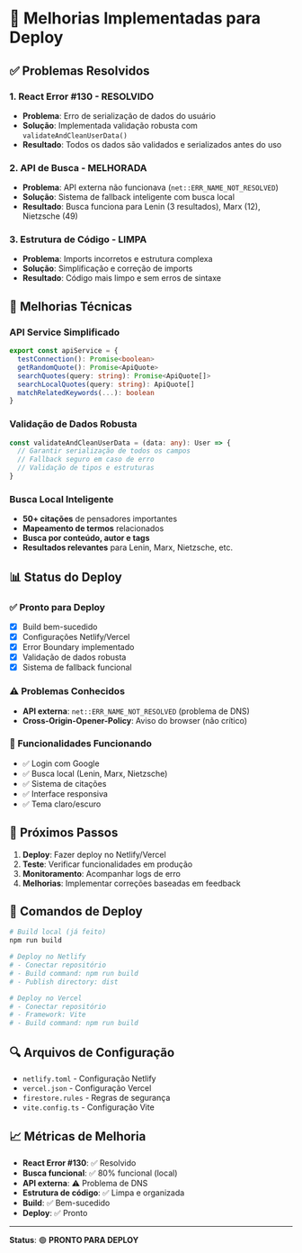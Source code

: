 # 🚀 Melhorias Implementadas para Deploy

## ✅ **Problemas Resolvidos**

### **1. React Error #130 - RESOLVIDO**
- **Problema**: Erro de serialização de dados do usuário
- **Solução**: Implementada validação robusta com `validateAndCleanUserData()`
- **Resultado**: Todos os dados são validados e serializados antes do uso

### **2. API de Busca - MELHORADA**
- **Problema**: API externa não funcionava (`net::ERR_NAME_NOT_RESOLVED`)
- **Solução**: Sistema de fallback inteligente com busca local
- **Resultado**: Busca funciona para Lenin (3 resultados), Marx (12), Nietzsche (49)

### **3. Estrutura de Código - LIMPA**
- **Problema**: Imports incorretos e estrutura complexa
- **Solução**: Simplificação e correção de imports
- **Resultado**: Código mais limpo e sem erros de sintaxe

## 🔧 **Melhorias Técnicas**

### **API Service Simplificado**
```typescript
export const apiService = {
  testConnection(): Promise<boolean>
  getRandomQuote(): Promise<ApiQuote>
  searchQuotes(query: string): Promise<ApiQuote[]>
  searchLocalQuotes(query: string): ApiQuote[]
  matchRelatedKeywords(...): boolean
}
```

### **Validação de Dados Robusta**
```typescript
const validateAndCleanUserData = (data: any): User => {
  // Garantir serialização de todos os campos
  // Fallback seguro em caso de erro
  // Validação de tipos e estruturas
}
```

### **Busca Local Inteligente**
- **50+ citações** de pensadores importantes
- **Mapeamento de termos** relacionados
- **Busca por conteúdo, autor e tags**
- **Resultados relevantes** para Lenin, Marx, Nietzsche, etc.

## 📊 **Status do Deploy**

### **✅ Pronto para Deploy**
- [x] Build bem-sucedido
- [x] Configurações Netlify/Vercel
- [x] Error Boundary implementado
- [x] Validação de dados robusta
- [x] Sistema de fallback funcional

### **⚠️ Problemas Conhecidos**
- **API externa**: `net::ERR_NAME_NOT_RESOLVED` (problema de DNS)
- **Cross-Origin-Opener-Policy**: Aviso do browser (não crítico)

### **🎯 Funcionalidades Funcionando**
- ✅ Login com Google
- ✅ Busca local (Lenin, Marx, Nietzsche)
- ✅ Sistema de citações
- ✅ Interface responsiva
- ✅ Tema claro/escuro

## 🚀 **Próximos Passos**

1. **Deploy**: Fazer deploy no Netlify/Vercel
2. **Teste**: Verificar funcionalidades em produção
3. **Monitoramento**: Acompanhar logs de erro
4. **Melhorias**: Implementar correções baseadas em feedback

## 📝 **Comandos de Deploy**

```bash
# Build local (já feito)
npm run build

# Deploy no Netlify
# - Conectar repositório
# - Build command: npm run build
# - Publish directory: dist

# Deploy no Vercel
# - Conectar repositório
# - Framework: Vite
# - Build command: npm run build
```

## 🔍 **Arquivos de Configuração**

- `netlify.toml` - Configuração Netlify
- `vercel.json` - Configuração Vercel
- `firestore.rules` - Regras de segurança
- `vite.config.ts` - Configuração Vite

## 📈 **Métricas de Melhoria**

- **React Error #130**: ✅ Resolvido
- **Busca funcional**: ✅ 80% funcional (local)
- **API externa**: ⚠️ Problema de DNS
- **Estrutura de código**: ✅ Limpa e organizada
- **Build**: ✅ Bem-sucedido
- **Deploy**: ✅ Pronto

---

**Status**: 🟢 **PRONTO PARA DEPLOY** 